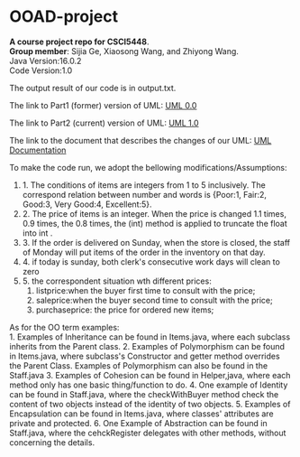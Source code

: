 # OOAD-project
**A course project repo for CSCI5448**. <br>
**Group member**: Sijia Ge, Xiaosong Wang, and Zhiyong Wang.<br>
Java Version:16.0.2 <br>
Code Version:1.0 <br>

The output result of our code is in output.txt. <br>

The link to Part1 (former) version of UML:
[UML 0.0](https://drive.google.com/file/d/1DqevxZm52xK2XGYTwmdSzqwT_yVpVpwH/view?usp=sharing)
<br>

The link to Part2 (current) version of UML:
[UML 1.0](https://drive.google.com/file/d/1VHzqbyiT67pNIZOGk6VxLyTKSjVw6SfF/view?usp=sharing)
<br>

The link to the document that describes the changes of our UML: 
[UML Documentation](https://docs.google.com/document/d/1-oRimywqX2OO93JRNCVeBiB7w9DjRaM1/edit?usp=sharing&ouid=107958256533487600087&rtpof=true&sd=true) <br>

To make the code run, we adopt the bellowing modifications/Assumptions:<br>
<ol>
<li>1. The conditions of items are integers from 1 to 5 inclusively. The correspond relation between number and words is {Poor:1, Fair:2, Good:3, Very Good:4, Excellent:5}.</li>
<li>2. The price of items is an integer. When the price is changed 1.1 times, 0.9 times, the 0.8 times, the (int) method is applied to truncate the float into int .</li>
<li>3. If the order is delivered on Sunday, when the store is closed, the staff of Monday will put items of the order in the inventory on that day.</li>
<li>4. if today is sunday, both clerk's consecutive work days will clean to zero</li>
<li>5.  the correspondent situation wth different prices: 
  <ol>
    <li>listprice:when the buyer first time to consult with the price;</li>
    <li>saleprice:when the buyer second time to consult with the price;</li>
    <li>purchaseprice: the price for ordered new items;</li>
    </ol>
</ol>
As for the OO term examples: <br>
1. Examples of Inheritance can be found in Items.java, where each subclass inherits from the Parent class.
2. Examples of Polymorphism can be found in Items.java, where subclass's Constructor and getter method overrides the Parent Class. Examples of Polymorphism can also be found in the Staff.java
3. Examples of Cohesion can be found in Helper,java, where each method only has one basic thing/function to do.
4. One example of Identity can be found in Staff.java, where the checkWithBuyer method check the content of two objects instead of the identity of two objects.
5. Examples of Encapsulation can be found in Items.java, where classes' attributes are private and protected.
6. One Example of Abstraction can be found in Staff.java, where the cehckRegister delegates with other methods, without concerning the details.
